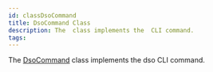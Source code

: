 ```yaml
---
id: classDsoCommand
title: DsoCommand Class
description: The  class implements the  CLI command.
tags:
---
```

The [DsoCommand](classDsoCommand) class implements the dso CLI command.
